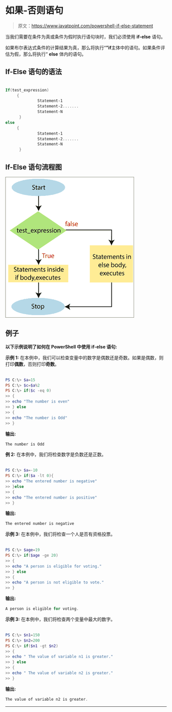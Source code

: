 # 如果-否则语句

> 原文：<https://www.javatpoint.com/powershell-if-else-statement>

当我们需要在条件为真或条件为假时执行语句块时，我们必须使用 **if-else** 语句。

如果布尔表达式条件的计算结果为真，那么将执行“**”if**主体中的语句。如果条件评估为假，那么将执行“ **else** 体内的语句。

## If-Else 语句的语法

```ps1

If(test_expression)
     {
              Statement-1
              Statement-2.......
              Statement-N
      }
else
     {
              Statement-1
              Statement-2.......
              Statement-N
      }

```

## If-Else 语句流程图

![PowerShell If-Else Statement](img/7917c776d351f59040a079d73e7cd2f3.png)

## 例子

**以下示例说明了如何在 PowerShell 中使用 if-else 语句:**

**示例 1:** 在本例中，我们可以检查变量中的数字是偶数还是奇数。如果是偶数，则打印**偶数**，否则打印**奇数**。

```ps1

PS C:\> $a=15
PS C:\> $c=$a%2
PS C:\> if($c -eq 0)
>> {
>> echo "The number is even"
>> } else
>> {
>> echo "The number is Odd"
>> }

```

**输出:**

```ps1
The number is Odd

```

**例 2:** 在本例中，我们将检查数字是负数还是正数。

```ps1

PS C:\> $a=-10
PS C:\> if($a -lt 0){
>> echo "The entered number is negative"
>> }else
>> {
>> echo "The entered number is positive"
>> }

```

**输出:**

```ps1
The entered number is negative

```

**示例 3:** 在本例中，我们将检查一个人是否有资格投票。

```ps1

PS C:\> $age=19
PS C:\> if($age -ge 20)
>> {
>> echo "A person is eligible for voting."
>> } else
>> {
>> echo "A person is not eligible to vote."
>> }

```

**输出:**

```ps1
A person is eligible for voting. 

```

**示例 3:** 在本例中，我们将检查两个变量中最大的数字。

```ps1

PS C:\> $n1=150
PS C:\> $n2=200
PS C:\> if($n1 -gt $n2)
>> {
>> echo " The value of variable n1 is greater."
>> } else
>> {
>> echo " The value of variable n2 is greater."
>> }

```

**输出:**

```ps1
The value of variable n2 is greater.

```

* * *